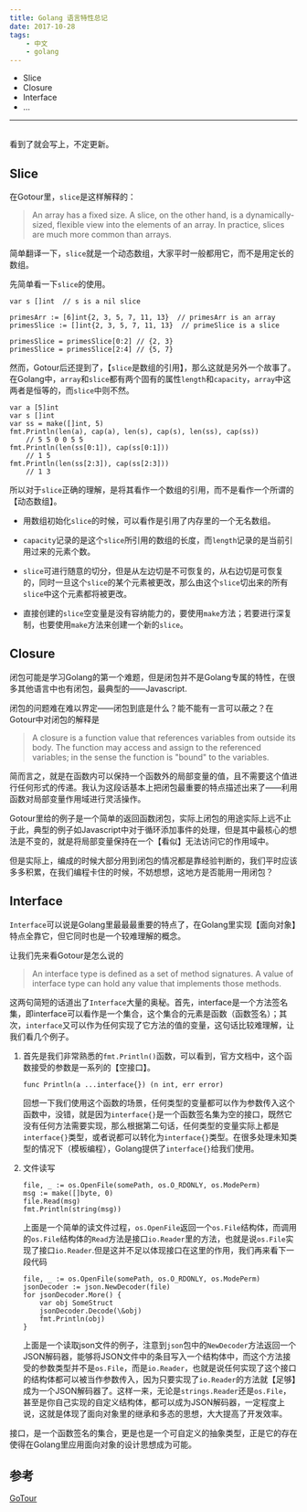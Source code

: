 ```yaml
---
title: Golang 语言特性总记
date: 2017-10-28
tags:
    - 中文
    - golang
---
```


* Slice
* Closure
* Interface
* ...

***

<br>看到了就会写上，不定更新。

## Slice

在Gotour里，`slice`是这样解释的：

> An array has a fixed size. A slice, on the other hand, is a
> dynamically-sized, flexible view into the elements of an array. In
> practice, slices are much more common than arrays.

简单翻译一下，`slice`就是一个动态数组，大家平时一般都用它，而不是用定长的数组。

先简单看一下`slice`的使用。

```
var s []int  // s is a nil slice

primesArr := [6]int{2, 3, 5, 7, 11, 13}  // primesArr is an array
primesSlice := []int{2, 3, 5, 7, 11, 13}  // primeSlice is a slice

primesSlice = primesSlice[0:2] // {2, 3}
primesSlice = primesSlice[2:4] // {5, 7}
```

然而，Gotour后还提到了，【`slice`是数组的引用】，那么这就是另外一个故事了。在Golang中，`array`和`slice`都有两个固有的属性`length`和`capacity`，`array`中这两者是恒等的，而`slice`中则不然。

```
var a [5]int
var s []int
var ss = make([]int, 5)
fmt.Println(len(a), cap(a), len(s), cap(s), len(ss), cap(ss))
    // 5 5 0 0 5 5
fmt.Println(len(ss[0:1]), cap(ss[0:1]))
    // 1 5
fmt.Println(len(ss[2:3]), cap(ss[2:3]))
    // 1 3
```

所以对于`slice`正确的理解，是将其看作一个数组的引用，而不是看作一个所谓的【动态数组】。

- 用数组初始化`slice`的时候，可以看作是引用了内存里的一个无名数组。

- `capacity`记录的是这个`slice`所引用的数组的长度，而`length`记录的是当前引用过来的元素个数。

- `slice`可进行随意的切分，但是从左边切是不可恢复的，从右边切是可恢复的，同时一旦这个`slice`的某个元素被更改，那么由这个`slice`切出来的所有`slice`中这个元素都将被更改。

- 直接创建的`slice`空变量是没有容纳能力的，要使用`make`方法；若要进行深复制，也要使用`make`方法来创建一个新的`slice`。

## Closure

闭包可能是学习Golang的第一个难题，但是闭包并不是Golang专属的特性，在很多其他语言中也有闭包，最典型的——Javascript.

闭包的问题难在难以界定——闭包到底是什么？能不能有一言可以蔽之？在Gotour中对闭包的解释是

> A closure is a function value that references variables from outside its body.
> The function may access and assign to the referenced variables; in the sense
> the function is "bound" to the variables.

简而言之，就是在函数内可以保持一个函数外的局部变量的值，且不需要这个值进行任何形式的传递。我认为这段话基本上把闭包最重要的特点描述出来了——利用函数对局部变量作用域进行灵活操作。

Gotour里给的例子是一个简单的返回函数闭包，实际上闭包的用途实际上远不止于此，典型的例子如Javascript中对于循环添加事件的处理，但是其中最核心的想法是不变的，就是将局部变量保持在一个【看似】无法访问它的作用域中。

但是实际上，编成的时候大部分用到闭包的情况都是靠经验判断的，我们平时应该多多积累，在我们编程卡住的时候，不妨想想，这地方是否能用一用闭包？

## Interface

`Interface`可以说是Golang里最最最重要的特点了，在Golang里实现【面向对象】特点全靠它，但它同时也是一个较难理解的概念。

让我们先来看Gotour是怎么说的

> An interface type is defined as a set of method signatures.
> A value of interface type can hold any value that implements those methods.

这两句简短的话道出了`Interface`大量的奥秘。首先，interface是一个方法签名集，即interface可以看作是一个集合，这个集合的元素是函数（函数签名）；其次，`interface`又可以作为任何实现了它方法的值的变量，这句话比较难理解，让我们看几个例子。

1. 首先是我们非常熟悉的`fmt.Println()`函数，可以看到，官方文档中，这个函数接受的参数是一系列的【空接口】。

    ```
    func Println(a ...interface{}) (n int, err error)
    ```

    回想一下我们使用这个函数的场景，任何类型的变量都可以作为参数传入这个函数中，没错，就是因为`interface{}`是一个函数签名集为空的接口，既然它没有任何方法需要实现，那么根据第二句话，任何类型的变量实际上都是`interface{}`类型，或者说都可以转化为`interface{}`类型。在很多处理未知类型的情况下（模板编程），Golang提供了`interface{}`给我们使用。

2. 文件读写

    ```
    file, _ := os.OpenFile(somePath, os.O_RDONLY, os.ModePerm)
    msg := make([]byte, 0)
    file.Read(msg)
    fmt.Println(string(msg))
    ```

    上面是一个简单的读文件过程，`os.OpenFile`返回一个`os.File`结构体，而调用的`os.File`结构体的`Read`方法是接口`io.Reader`里的方法，也就是说`os.File`实现了接口`io.Reader`.但是这并不足以体现接口在这里的作用，我们再来看下一段代码

    ```
	file, _ := os.OpenFile(somePath, os.O_RDONLY, os.ModePerm)
	jsonDecoder := json.NewDecoder(file)
	for jsonDecoder.More() {
		var obj SomeStruct
		jsonDecoder.Decode(\&obj)
        fmt.Println(obj)
	}
    ```
    上面是一个读取json文件的例子，注意到`json`包中的`NewDecoder`方法返回一个JSON解码器，能够将JSON文件中的条目写入一个结构体中，而这个方法接受的参数类型并不是`os.File`，而是`io.Reader`，也就是说任何实现了这个接口的结构体都可以被当作参数传入，因为只要实现了`io.Reader`的方法就【足够】成为一个JSON解码器了。这样一来，无论是`strings.Reader`还是`os.File`，甚至是你自己实现的自定义结构体，都可以成为JSON解码器，一定程度上说，这就是体现了面向对象里的继承和多态的思想，大大提高了开发效率。

接口，是一个函数签名的集合，更是也是一个可自定义的抽象类型，正是它的存在使得在Golang里应用面向对象的设计思想成为可能。

## 参考

[GoTour]

[GoTour]: https://tour.golang.org/
